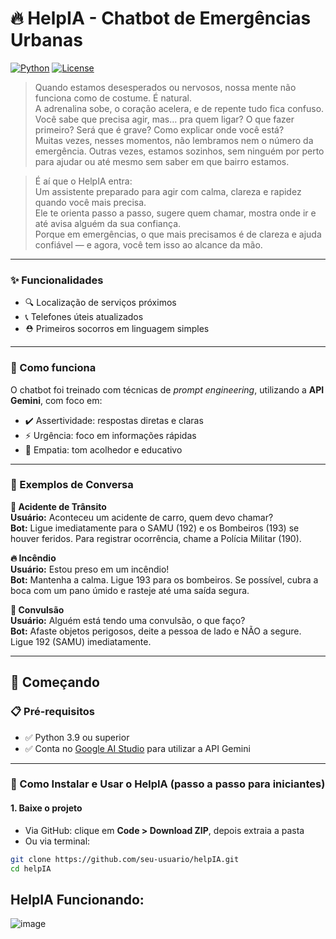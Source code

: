 # 🔥 HelpIA - Chatbot de Emergências Urbanas  
[![Python](https://img.shields.io/badge/Python-3.9+-blue.svg)](https://www.python.org/) 
[![License](https://img.shields.io/badge/License-MIT-green.svg)](https://opensource.org/licenses/MIT)  

> Quando estamos desesperados ou nervosos, nossa mente não funciona como de costume. É natural.  
> A adrenalina sobe, o coração acelera, e de repente tudo fica confuso. Você sabe que precisa agir, mas… pra quem ligar? O que fazer primeiro? Será que é grave? Como explicar onde você está?  
> Muitas vezes, nesses momentos, não lembramos nem o número da emergência. Outras vezes, estamos sozinhos, sem ninguém por perto para ajudar ou até mesmo sem saber em que bairro estamos.  

> É aí que o HelpIA entra:  
> Um assistente preparado para agir com calma, clareza e rapidez quando você mais precisa.  
> Ele te orienta passo a passo, sugere quem chamar, mostra onde ir e até avisa alguém da sua confiança.  
> Porque em emergências, o que mais precisamos é de clareza e ajuda confiável — e agora, você tem isso ao alcance da mão.

---

### ✨ Funcionalidades

- 🔍 Localização de serviços próximos  
- 📞 Telefones úteis atualizados  
- ⛑️ Primeiros socorros em linguagem simples  

---

### 🧠 Como funciona

O chatbot foi treinado com técnicas de *prompt engineering*, utilizando a **API Gemini**, com foco em:

- ✔️ Assertividade: respostas diretas e claras  
- ⚡ Urgência: foco em informações rápidas  
- 💙 Empatia: tom acolhedor e educativo  

---

### 💬 Exemplos de Conversa

**🚗 Acidente de Trânsito**  
**Usuário:** Aconteceu um acidente de carro, quem devo chamar?  
**Bot:** Ligue imediatamente para o SAMU (192) e os Bombeiros (193) se houver feridos. Para registrar ocorrência, chame a Polícia Militar (190).  

**🔥 Incêndio**  
**Usuário:** Estou preso em um incêndio!  
**Bot:** Mantenha a calma. Ligue 193 para os bombeiros. Se possível, cubra a boca com um pano úmido e rasteje até uma saída segura.  

**🧠 Convulsão**  
**Usuário:** Alguém está tendo uma convulsão, o que faço?  
**Bot:** Afaste objetos perigosos, deite a pessoa de lado e NÃO a segure. Ligue 192 (SAMU) imediatamente.  

---

## 🚀 Começando

### 📋 Pré-requisitos

- ✅ Python 3.9 ou superior  
- ✅ Conta no [Google AI Studio](https://aistudio.google.com/) para utilizar a API Gemini  

---

### 🔧 Como Instalar e Usar o HelpIA (passo a passo para iniciantes)

#### 1. Baixe o projeto

- Via GitHub: clique em **Code > Download ZIP**, depois extraia a pasta  
- Ou via terminal:

```bash
git clone https://github.com/seu-usuario/helpIA.git
cd helpIA
```
## HelpIA Funcionando:
![image](https://github.com/user-attachments/assets/ea3842ae-59c2-4e0a-9742-32e18402741f)
